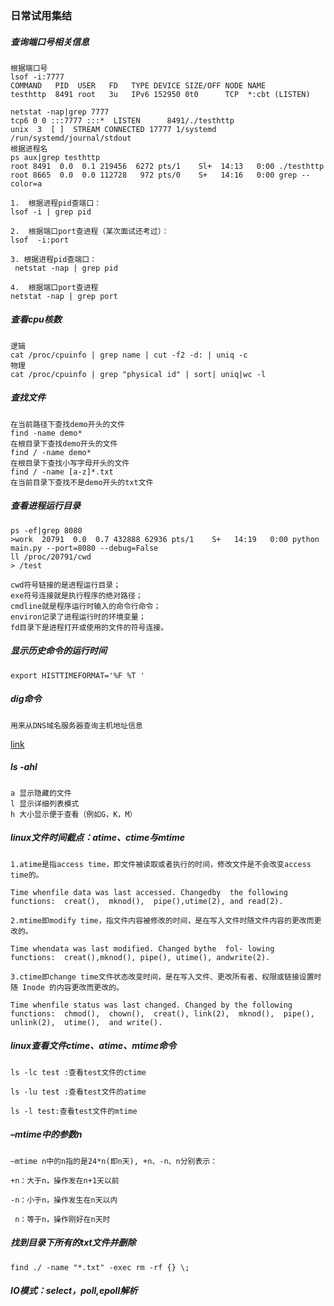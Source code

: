 ### 日常试用集结

##### **查询端口号相关信息**

~~~shell
根据端口号
lsof -i:7777
COMMAND   PID  USER   FD   TYPE DEVICE SIZE/OFF NODE NAME
testhttp  8491 root   3u   IPv6 152950 0t0      TCP  *:cbt (LISTEN)

netstat -nap|grep 7777
tcp6 0 0 :::7777 :::*  LISTEN      8491/./testhttp     
unix  3  [ ]  STREAM CONNECTED 17777 1/systemd  /run/systemd/journal/stdout
根据进程名
ps aux|grep testhttp
root 8491  0.0  0.1 219456  6272 pts/1    Sl+  14:13   0:00 ./testhttp
root 8665  0.0  0.0 112728   972 pts/0    S+   14:16   0:00 grep --color=a

1.  根据进程pid查端口：
lsof -i | grep pid

2.  根据端口port查进程（某次面试还考过）：
lsof  -i:port     

3. 根据进程pid查端口：
 netstat -nap | grep pid

4.  根据端口port查进程
netstat -nap | grep port
~~~

##### **查看cpu核数**

~~~shell
逻辑
cat /proc/cpuinfo | grep name | cut -f2 -d: | uniq -c
物理
cat /proc/cpuinfo | grep "physical id" | sort| uniq|wc -l
~~~

##### **查找文件**

~~~shell
在当前路径下查找demo开头的文件
find -name demo*
在根目录下查找demo开头的文件
find / -name demo*
在根目录下查找小写字母开头的文件
find / -name [a-z]*.txt
在当前目录下查找不是demo开头的txt文件
~~~

##### **查看进程运行目录**

~~~shell
ps -ef|grep 8080
>work  20791  0.0  0.7 432888 62936 pts/1    S+   14:19   0:00 python main.py --port=8080 --debug=False
ll /proc/20791/cwd
> /test

cwd符号链接的是进程运行目录；
exe符号连接就是执行程序的绝对路径；
cmdline就是程序运行时输入的命令行命令；
environ记录了进程运行时的环境变量；
fd目录下是进程打开或使用的文件的符号连接。
~~~

##### **显示历史命令的运行时间**

~~~shell
export HISTTIMEFORMAT='%F %T '
~~~

##### dig命令

~~~shell
用来从DNS域名服务器查询主机地址信息
~~~

[link](https://www.cnblogs.com/sparkdev/p/7777871.html)

##### ls -ahl

~~~shell
a 显示隐藏的文件
l 显示详细列表模式
h 大小显示便于查看（例如G，K，M）
~~~



##### linux文件时间截点：atime、ctime与mtime

~~~shell
1.atime是指access time，即文件被读取或者执行的时间，修改文件是不会改变access time的。

Time whenfile data was last accessed. Changedby  the following  functions:  creat(),  mknod(),  pipe(),utime(2), and read(2).

2.mtime即modify time，指文件内容被修改的时间，是在写入文件时随文件内容的更改而更改的。

Time whendata was last modified. Changed bythe  fol- lowing  functions:  creat(),mknod(), pipe(), utime(), andwrite(2).

3.ctime即change time文件状态改变时间，是在写入文件、更改所有者、权限或链接设置时随 Inode 的内容更改而更改的。

Time whenfile status was last changed. Changed by the following  functions:  chmod(),  chown(),  creat(), link(2),  mknod(),  pipe(),  unlink(2),  utime(),  and write().
~~~

##### linux查看文件ctime、atime、mtime命令

~~~shell
ls -lc test :查看test文件的ctime

ls -lu test :查看test文件的atime

ls -l test:查看test文件的mtime
~~~

##### –mtime中的参数n

~~~shell
–mtime n中的n指的是24*n(即n天), +n、-n、n分别表示：

+n：大于n，操作发在n+1天以前

-n：小于n，操作发生在n天以内

 n：等于n，操作刚好在n天时
~~~

##### 找到目录下所有的txt文件并删除

`find ./ -name "*.txt" -exec rm -rf {} \;`

##### **IO模式：select，poll,epoll解析**

